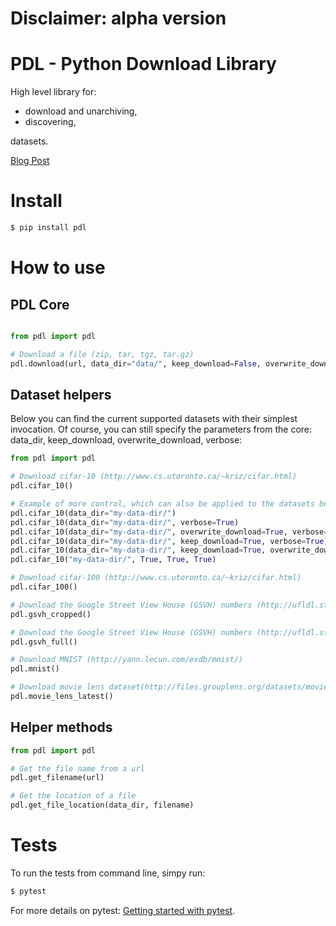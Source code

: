 # Disclaimer: alpha version

# PDL - Python Download Library

High level library for:
* download and unarchiving,
* discovering,

datasets.

[Blog Post](https://www.zerotosingularity.com/posts/downloading-datasets-introducting-pdl/)

# Install

```bash
$ pip install pdl
```

# How to use

## PDL Core

```python

from pdl import pdl

# Download a file (zip, tar, tgz, tar.gz)
pdl.download(url, data_dir="data/", keep_download=False, overwrite_download=False, verbose=False)

```

## Dataset helpers

Below you can find the current supported datasets with their simplest invocation. Of course, you can still specify the parameters from the core: data_dir, keep_download, overwrite_download, verbose:

```python
from pdl import pdl

# Download cifar-10 (http://www.cs.utoronto.ca/~kriz/cifar.html)
pdl.cifar_10()

# Example of more control, which can also be applied to the datasets below:
pdl.cifar_10(data_dir="my-data-dir/")
pdl.cifar_10(data_dir="my-data-dir/", verbose=True)
pdl.cifar_10(data_dir="my-data-dir/", overwrite_download=True, verbose=True)
pdl.cifar_10(data_dir="my-data-dir/", keep_download=True, verbose=True)
pdl.cifar_10(data_dir="my-data-dir/", keep_download=True, overwrite_download=True, verbose=True)
pdl.cifar_10("my-data-dir/", True, True, True)

# Download cifar-100 (http://www.cs.utoronto.ca/~kriz/cifar.html)
pdl.cifar_100()

# Download the Google Street View House (GSVH) numbers (http://ufldl.stanford.edu/housenumbers/)
pdl.gsvh_cropped()

# Download the Google Street View House (GSVH) numbers (http://ufldl.stanford.edu/housenumbers/)
pdl.gsvh_full()

# Download MNIST (http://yann.lecun.com/exdb/mnist/)
pdl.mnist()

# Download movie lens dataset(http://files.grouplens.org/datasets/movielens/)
pdl.movie_lens_latest()
```

## Helper methods

```python
from pdl import pdl

# Get the file name from a url
pdl.get_filename(url)

# Get the location of a file
pdl.get_file_location(data_dir, filename)

```

# Tests

To run the tests from command line, simpy run:

```bash
$ pytest
```

For more details on pytest: [Getting started with pytest](https://docs.pytest.org/en/latest/getting-started.html).
